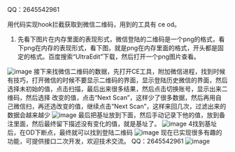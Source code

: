 QQ：2645542961

用代码实现hook拦截获取到微信二维码，用到的工具有 ce od。
1.	先看下图片在内存里面的表现形式，微信登陆的二维码是一个png的格式，看下png在内存的表现形式，看下图，就是png在内存里面的格式，开头都是固定的格式。百度搜索“UltraEdit”下载，然后打开一个png图片查看。

![image](https://user-images.githubusercontent.com/73727649/118352760-b799da00-b595-11eb-868b-983a1d5a657d.png)
接下来找微信二维码的数据，先打开CE工具，附加微信进程，找到时候有技巧，打开微信的时候不要显示二维码的界面，显示登陆历史微信的界面，然后选择未初始的值，点击扫描，最后出来很多结果，然后点击切换账号，显示出来二维码，然后选择 改变的值，点击“Next Scan”，这样少了很多数据，然后再用自己微信扫，再还选改变的值，继续点击“Next Scan”，这样来回几次，过滤出来的数据会越来越少
![image](https://user-images.githubusercontent.com/73727649/118352764-c08aab80-b595-11eb-8a73-f5c8526d0508.png)
最后把基址放到下面，然后手动记录下他的值，放到备注里面，然后最终留下描述没有变化的值，就是基址了。
![image](https://user-images.githubusercontent.com/73727649/118352770-c8e2e680-b595-11eb-80f6-7e3211e35b8b.png)
4找到基址后，在OD下断点，最终就可以找到登陆二维码
![image](https://user-images.githubusercontent.com/73727649/118352773-ce403100-b595-11eb-9550-f6aaf764add0.png)
现在已实现很多有趣的功能，可提供接口二次开发，欢迎技术交流。
QQ：2645542961
![image](https://user-images.githubusercontent.com/73727649/118352780-dc8e4d00-b595-11eb-82d1-3fafeb9f1785.png)
